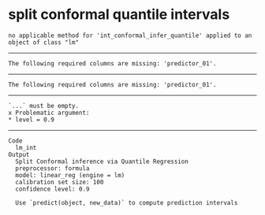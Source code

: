 # split conformal quantile intervals

    no applicable method for 'int_conformal_infer_quantile' applied to an object of class "lm"

---

    The following required columns are missing: 'predictor_01'.

---

    The following required columns are missing: 'predictor_01'.

---

    `...` must be empty.
    x Problematic argument:
    * level = 0.9

---

    Code
      lm_int
    Output
      Split Conformal inference via Quantile Regression
      preprocessor: formula 
      model: linear_reg (engine = lm) 
      calibration set size: 100 
      confidence level: 0.9 
      
      Use `predict(object, new_data)` to compute prediction intervals

